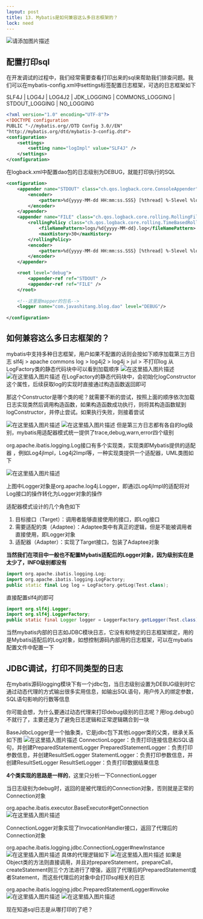 ```yaml
---
layout: post
title: 13. Mybatis是如何兼容这么多日志框架的？
lock: need
---
```


![请添加图片描述](https://img-blog.csdnimg.cn/6170966e9ba247e6a94ef41b873954ef.jpg?)
## 配置打印sql
在开发调试的过程中，我们经常需要查看打印出来的sql来帮助我们排查问题。我们可以在mybatis-config.xml中settings标签配置日志框架，可选的日志框架如下

SLF4J | LOG4J | LOG4J2 | JDK_LOGGING | COMMONS_LOGGING | STDOUT_LOGGING | NO_LOGGING
```xml
<?xml version="1.0" encoding="UTF-8"?>
<!DOCTYPE configuration
PUBLIC "-//mybatis.org//DTD Config 3.0//EN"
"http://mybatis.org/dtd/mybatis-3-config.dtd">
<configuration>
	<settings>
		<setting name="logImpl" value="SLF4J" />
	</settings>
</configuration>
```
在logback.xml中配置dao包的日志级别为DEBUG，就能打印执行的SQL

```xml
<configuration>
    <appender name="STDOUT" class="ch.qos.logback.core.ConsoleAppender">
        <encoder>
            <pattern>%d{yyyy-MM-dd HH:mm:ss.SSS} [%thread] %-5level %logger{36} - %msg%n</pattern>
        </encoder>
    </appender>
    <appender name="FILE" class="ch.qos.logback.core.rolling.RollingFileAppender">
        <rollingPolicy class="ch.qos.logback.core.rolling.TimeBasedRollingPolicy">
            <fileNamePattern>logs/%d{yyyy-MM-dd}.log</fileNamePattern>
            <maxHistory>30</maxHistory>
        </rollingPolicy>
        <encoder>
            <pattern>%d{yyyy-MM-dd HH:mm:ss.SSS} [%thread] %-5level %logger{36} - %msg%n</pattern>
        </encoder>
    </appender>

    <root level="debug">
        <appender-ref ref="STDOUT" />
        <appender-ref ref="FILE" />
    </root>
    
    <!--这里是mapper的包名-->
    <logger name="com.javashitang.blog.dao" level="DEBUG"/>
    
</configuration>
```

## 如何兼容这么多日志框架的？
mybatis中支持多种日志框架，用户如果不配置的话则会按如下顺序加载第三方日志
 slf4j > apache commons log > log4j2 > log4j > jul > 不打印log
从LogFactory类的静态代码块中可以看到加载顺序
![在这里插入图片描述](https://img-blog.csdnimg.cn/912683c684794e26937ff62ded9f27b5.png?)
![在这里插入图片描述](https://img-blog.csdnimg.cn/8b7081387aa34fa4acd806adaa51c1ee.png)
在LogFactory的静态代码块中，会初始化logConstructor这个属性，后续获取log的实现时直接通过构造函数返回即可

那这个Constructor是哪个类的呢？就需要不断的尝试，按照上面的顺序依次加载日志实现类然后调用构造函数，如果构造函数成功执行，则将其构造函数赋到logConstructor，并停止尝试。如果执行失败，则接着尝试

![在这里插入图片描述](https://img-blog.csdnimg.cn/7ccd09b223b44fd0ad15ccb9ba0e09d6.png)
![在这里插入图片描述](https://img-blog.csdnimg.cn/2564441e149c41b7a71b504599ad8059.png?)
但是第三方日志都有各自的log级别，mybatis用适配器模式统一提供了trace,debug,warn,error四个级别

org.apache.ibatis.logging.Log接口有多个实现类，实现类即Mybatis提供的适配器
，例如Log4jImpl，Log4j2Impl等，一种实现类提供一个适配器，UML类图如下

![在这里插入图片描述](https://img-blog.csdnimg.cn/20200220215523465.png?)

上图中Logger对象是org.apache.log4j.Logger，即通过Log4jImpl的适配将对Log接口的操作转化为Logger对象的操作

适配器模式设计的几个角色如下
1. 目标接口（Target）：调用者能够直接使用的接口，即Log接口
2. 需要适配的类（Adaptee）：Adaptee类中有真正的逻辑，但是不能被调用者直接使用，即Logger对象
3. 适配器（Adapter）：实现了Target接口，包装了Adaptee对象

**当然我们在项目中一般也不配置Mybatis适配后的Logger对象，因为级别实在是太少了，INFO级别都没有**
```cpp
import org.apache.ibatis.logging.Log;
import org.apache.ibatis.logging.LogFactory;
public static final Log log = LogFactory.getLog(Test.class);
```
直接配置slf4j的即可
```java
import org.slf4j.Logger;
import org.slf4j.LoggerFactory;
public static final Logger logger = LoggerFactory.getLogger(Test.class);
```

当然mybatis内部的日志如JDBC模块日志，它没有和特定的日志框架绑定，用的是Mybatis适配后的Log对象，如想控制源码内部用的日志框架，可以在mybatis配置文件中配置一下
## JDBC调试，打印不同类型的日志
在mybatis源码logging模块下有一个jdbc包，当日志级别设置为DEBUG级别时它通过动态代理的方式输出很多实用信息，如输出SQL语句，用户传入的绑定参数，SQL语句影响的行数等信息

你可能会想，为什么要通过动态代理来打印debug级别的日志呢？用log.debug()不就行了，主要还是为了避免日志逻辑和正常逻辑耦合到一块

BaseJdbcLogger是一个抽象类，它是jdbc包下其他Logger类的父类，继承关系如下图
![在这里插入图片描述](https://img-blog.csdnimg.cn/20200219205706801.png)
ConnectionLogger：负责打印连接信息和SQL语句，并创建PreparedStatementLogger
PreparedStatementLogger：负责打印参数信息，并创建ResultSetLogger
StatementLogger：负责打印参数信息，并创建ResultSetLogger
ResultSetLogger：负责打印数据结果信息

**4个类实现的思路是一样的**，这里只分析一下ConnectionLogger

当日志级别为debug时，返回的是被代理后的Connection对象，否则就是正常的Connection对象

org.apache.ibatis.executor.BaseExecutor#getConnection
![在这里插入图片描述](https://img-blog.csdnimg.cn/26dd2431014249ec95dc1b2d0ef443ed.png)

ConnectionLogger对象实现了InvocationHandler接口，返回了代理后的Connection对象

org.apache.ibatis.logging.jdbc.ConnectionLogger#newInstance
![在这里插入图片描述](https://img-blog.csdnimg.cn/7ff72cc2dca4496d9d809e60ae4d7793.png)
具体的代理逻辑如下
![在这里插入图片描述](https://img-blog.csdnimg.cn/7ceb474982f846469e64c7600c6fbedf.png?)
如果是Object类的方法则直接调用，并且对prepareStatement，prepareCall，createStatement则三个方法进行了增强，返回了代理后的PreparedStatement或者Statement，而这些代理后的对象中会打印sql相关的日志

org.apache.ibatis.logging.jdbc.PreparedStatementLogger#invoke
![在这里插入图片描述](https://img-blog.csdnimg.cn/940d15f20af14e1c8e17f057e6bb9ff2.png?)
![在这里插入图片描述](https://img-blog.csdnimg.cn/0308bf5c6bc24a1993225db29b18dd63.png)

现在知道sql日志是从哪打印的了吧？